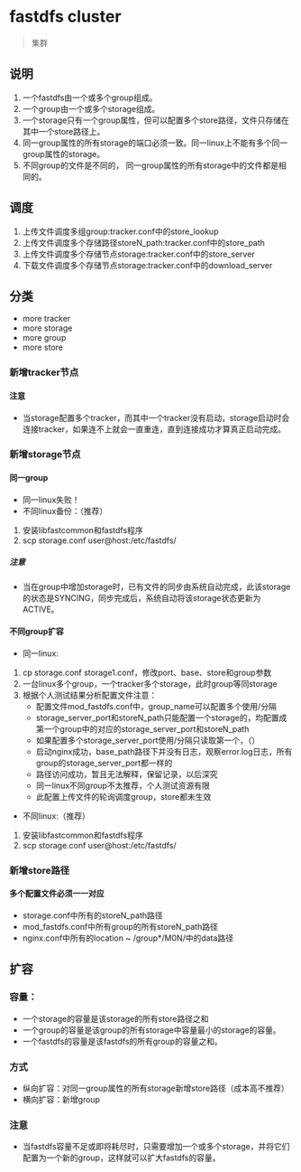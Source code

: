 # fastdfs cluster
> 集群



## 说明
1. 一个fastdfs由一个或多个group组成。
2. 一个group由一个或多个storage组成。
3. 一个storage只有一个group属性，但可以配置多个store路径，文件只存储在其中一个store路径上。
4. 同一group属性的所有storage的端口必须一致。同一linux上不能有多个同一group属性的storage。
5. 不同group的文件是不同的， 同一group属性的所有storage中的文件都是相同的。


## 调度

1. 上传文件调度多组group:tracker.conf中的store_lookup
2. 上传文件调度多个存储路径storeN_path:tracker.conf中的store_path
2. 上传文件调度多个存储节点storage:tracker.conf中的store_server
2. 下载文件调度多个存储节点storage:tracker.conf中的download_server


## 分类
- more tracker
- more storage
- more group
- more store




### 新增tracker节点

#### 注意
- 当storage配置多个tracker，而其中一个tracker没有启动，storage启动时会连接tracker，如果连不上就会一直重连，直到连接成功才算真正启动完成。


### 新增storage节点
####  同一group
- 同一linux失败！
- 不同linux备份：（推荐）
1. 安装libfastcommon和fastdfs程序
2. scp storage.conf user@host:/etc/fastdfs/
##### 注意
- 当在group中增加storage时，已有文件的同步由系统自动完成，此该storage的状态是SYNCING，同步完成后，系统自动将该storage状态更新为ACTIVE。

####  不同group扩容
- 同一linux:
1. cp storage.conf storage1.conf，修改port、base、store和group参数
2. 一台linux多个group，一个tracker多个storage，此时group等同storage
3. 根据个人测试结果分析配置文件注意：
    -  配置文件mod_fastdfs.conf中，group_name可以配置多个使用/分隔
    - storage_server_port和storeN_path只能配置一个storage的，均配置成第一个group中的对应的storage_server_port和storeN_path
    - 如果配置多个storage_server_port使用/分隔只读取第一个，（）
    - 启动nginx成功，base_path路径下并没有日志，观察error.log日志，所有group的storage_server_port都一样的
    - 路径访问成功，暂且无法解释，保留记录，以后深究
    - 同一linux不同group不太推荐，个人测试资源有限
    - 此配置上传文件的轮询调度group，store都未生效

- 不同linux:（推荐）
1. 安装libfastcommon和fastdfs程序
2. scp storage.conf user@host:/etc/fastdfs/




### 新增store路径
#### 多个配置文件必须一一对应
- storage.conf中所有的storeN_path路径
- mod_fastdfs.conf中所有group的所有storeN_path路径
- nginx.conf中所有的location ~ /group*/M0N/中的data路径









## 扩容
### 容量：
- 一个storage的容量是该storage的所有store路径之和
- 一个group的容量是该group的所有storage中容量最小的storage的容量。
- 一个fastdfs的容量是该fastdfs的所有group的容量之和。
### 方式
- 纵向扩容：对同一group属性的所有storage新增store路径（成本高不推荐）
- 横向扩容：新增group

### 注意
- 当fastdfs容量不足或即将耗尽时，只需要增加一个或多个storage，并将它们配置为一个新的group，这样就可以扩大fastdfs的容量。